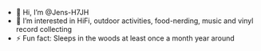 - 👋 Hi, I’m @Jens-H7JH
- 👀 I’m interested in HiFi, outdoor activities, food-nerding, music and vinyl record collecting
- ⚡ Fun fact: Sleeps in the woods at least once a month year around

<!---
Jens-H7JH/Jens-H7JH is a ✨ special ✨ repository because its `README.md` (this file) appears on your GitHub profile.
You can click the Preview link to take a look at your changes.
--->
